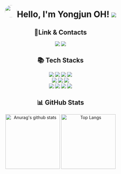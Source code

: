 <!-- 참고 링크 [https://80000coding.oopy.io/865f4b2a-5198-49e8-a173-0f893a4fed45] -->

<div align="center">
  <h1><img src="https://i.redd.it/6do158vk2ue61.png" style="border-radius: 70%; height: 40px; width: 40px;">Hello, I'm Yongjun OH! <a href="https://hits.seeyoufarm.com"><img src="https://hits.seeyoufarm.com/api/count/incr/badge.svg?url=https%3A%2F%2Fgithub.com%2F55yong%2Fhit-counter&count_bg=%2379C83D&title_bg=%23555555&icon=&icon_color=%23E7E7E7&title=hits&edge_flat=true"/></a></h1>
</div>

<div align="center">
<h2>🔗Link & Contacts</h2>
  <a href="https://yongjun-workspace.notion.site/b0cde640afab4f4f9e0e00358ff5ef38?pvs=74"><img src="https://img.shields.io/badge/Portfolio-000000?style=flat-square&logo=notion&logoColor=white"></a>
  <a href="https://velog.io/@55yong"><img src="https://img.shields.io/badge/Velog-20C997?style=flat-square&logo=velog&logoColor=white"></a>
</div>

<div align="center">
  <h2 align="center">📚 Tech Stacks</h2>
      <a href="https://www.debian.org"><img src="https://img.shields.io/badge/Debian Linux-A81D33?style=flat-square&logo=Debian&logoColor=white"/></a>
      <a href="https://www.debian.org"><img src="https://img.shields.io/badge/Ubuntu Linux-E95420?style=flat-square&logo=ubuntu&logoColor=white"/></a>
      <a href="https://www.microsoft.com"><img src="https://img.shields.io/badge/Windows Server-0078D6?style=flat-square&logo=Windows&logoColor=white"/></a>
      <a href="https://www.cisco.com"><img src="https://img.shields.io/badge/Cisco Networking-1BA0D7?style=flat-square&logo=Cisco&logoColor=white"/></a>
      <br>
      <a href="https://www.php.net/"><img src="https://img.shields.io/badge/PHP-777BB4?style=flat-square&logo=php&logoColor=white"></a>
      <a href="https://www.mysql.com/"><img src="https://img.shields.io/badge/MySQL-4479A1?style=flat-square&logo=mysql&logoColor=white"></a>
      <a href="https://www.gnu.org/software/bash/"><img src="https://img.shields.io/badge/GNU%20Bash-4EAA25?style=flat-square&logo=gnubash&logoColor=white"></a>    
      <br>
      <img src="https://img.shields.io/badge/HTML5-E34F26?style=flat-square&logo=html5&logoColor=white">
      <img src="https://img.shields.io/badge/CSS3-1572B6?style=flat-square&logo=css3&logoColor=white">
      <img src="https://img.shields.io/badge/Javascript-F7DF1E?style=flat-square&logo=javascript&logoColor=black">
      <img src="https://img.shields.io/badge/React-61DAFB?style=flat-square&logo=react&logoColor=black">
      <br>
      
</div>

<div align="center">
  <h2 align="center">📊 GitHub Stats</h2>
    <a href="https://github.com/55yong"><img style="height: 180px" src="https://github-readme-stats.vercel.app/api?username=55yong" alt="Anurag&#39;s github stats"></a>
    <a href="https://github.com/55yong"><img style="height: 180px" src="https://github-readme-stats.vercel.app/api/top-langs/?username=55yong&amp;layout=compact" alt="Top Langs"></a>
</div>
